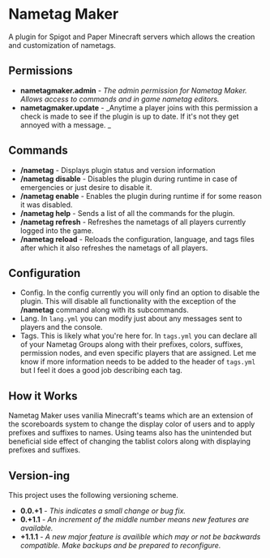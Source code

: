 # Nametag Maker
A plugin for Spigot and Paper Minecraft servers which allows the creation and customization of nametags. 
## Permissions
- __nametagmaker.admin__ - _The admin permission for Nametag Maker. Allows access to commands and in game nametag editors._ <br />
- __nametagmaker.update__ - _Anytime a player joins with this permission a check is made to see if the plugin is up to date. If it's not they get annoyed with a message. _ <br />
## Commands
- __/nametag__ - Displays plugin status and version information
- __/nametag disable__ - Disables the plugin during runtime in case of emergencies or just desire to disable it.
- __/nametag enable__ - Enables the plugin during runtime if for some reason it was disabled.
- __/nametag help__ - Sends a list of all the commands for the plugin.
- __/nametag refresh__ - Refreshes the nametags of all players currently logged into the game.
- __/nametag reload__ - Reloads the configuration, language, and tags files after which it also refreshes the nametags of all players.
## Configuration
- Config. In the config currently you will only find an option to disable the plugin. This will disable all functionality with the exception of the __/nametag__ command along with its subcommands. <br />
- Lang. In `lang.yml` you can modify just about any messages sent to players and the console.  <br />
- Tags. This is likely what you're here for. In `tags.yml` you can declare all of your Nametag Groups along with their prefixes, colors, suffixes, permission nodes, and even specific players that are assigned. Let me know if more information needs to be added to the header of `tags.yml` but I feel it does a good job describing each tag. 
## How it Works
Nametag Maker uses vanilia Minecraft's teams which are an extension of the scoreboards system to change the display color of users and to apply prefixes and suffixes to names. Using teams also has the unintended but beneficial side effect of changing the tablist colors along with displaying prefixes and suffixes.
## Version-ing
This project uses the following versioning scheme.
- __0.0.+1__ - _This indicates a small change or bug fix._ 
- __0.+1.1__ - _An increment of the middle number means new features are available._
- __+1.1.1__ - _A new major feature is availible which may or not be backwards compatible. Make backups and be prepared to reconfigure._
